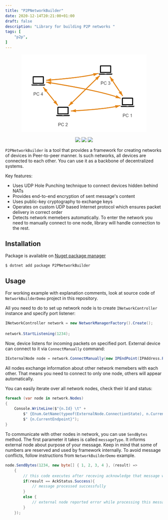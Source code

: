```yaml
---
title: "P2PNetworkBuilder"
date: 2020-12-14T20:21:00+01:00
draft: false
description: "Library for building P2P networks "
tags: [
    "p2p",
]
---
```


<p align="center">
    <img src="/p2pnetworkbuilder.png" width="400">
</p>

<p align="center">
    <a href="https://github.com/piotrek-k/P2PNetworkBuilder" alt="Badge with build status">
        <img src="https://img.shields.io/github/workflow/status/piotrek-k/P2PNetworkBuilder/Build,%20test%20and%20publish" /></a>
    <a href="https://www.nuget.org/packages/P2PNetworkBuilder/" alt="Version on NuGet">
        <img src="https://img.shields.io/nuget/v/P2PNetworkBuilder" /></a>
    <a href="https://www.nuget.org/packages/P2PNetworkBuilder/" alt="Pre-prelease on Nuget">
        <img src="https://img.shields.io/nuget/vpre/P2PNetworkBuilder" /></a>
</p>

`P2PNetworkBuilder` is a tool that provides a framework for creating networks of devices in Peer-to-peer manner. Is such networks, all devices are connected to each other. You can use it as a backbone of decentralized systems.

Key features:

* Uses UDP Hole Punching technique to connect devices hidden behind NATs
* Provides end-to-end encryption of sent message's content
* Uses public-key cryptography to exchange keys
* Operates on custom UDP based Internet protocol which ensures packet delivery in correct order
* Detects network memebers automatically. To enter the network you need to manually connect to one node, library will handle connection to the rest.

## Installation

Package is available on [Nuget package manager](https://www.nuget.org/packages/P2PNetworkBuilder/)

```
$ dotnet add package P2PNetworkBuilder
```

## Usage

For working example with explanation comments, look at source code of `NetworkBuilderDemo` project in this repository.

All you need to do to set up network node is to create `INetworkController` instance and specify port listener:

```csharp
INetworkController network = new NetworkManagerFactory().Create();

network.StartListening(1234);
```

Now, device listens for incoming packets on specified port. External device can connect to it via `ConnectManually` command:

```csharp
IExternalNode node = network.ConnectManually(new IPEndPoint(IPAddress.Parse("127.0.0.1"), 1234));
```

All nodes exchange information about other network memebers with each other. That means you need to connect to only one node, others will appear automatically.

You can easily iterate over all network nodes, check their Id and status:

```csharp
foreach (var node in network.Nodes)
{
    Console.WriteLine($"{n.Id} \t" +
        $" {Enum.GetName(typeof(ExternalNode.ConnectionState), n.CurrentState)} \t" +
        $" {n.CurrentEndpoint}");
}
```

To communicate with other nodes in network, you can use `SendBytes` method. The first parameter it takes is called `messageType`. It informs external node about purpose of your message. Keep in mind that some of numbers are reserved and used by framework internally. 
To avoid message conflicts, follow instructions from `NetworkBuilderDemo` example.
 
```csharp
node.SendBytes(1234, new byte[] { 1, 2, 3, 4 }, (result) =>
    {
        // this code executes after receving acknowledge that message was delivered 
        if(result == AckStatus.Success){
            // message processed successfully
        }
        else {
            // external node reported error while processing this message
        }
    });
```

